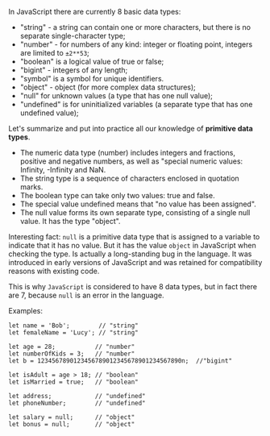 In JavaScript there are currently 8 basic data types:

- "string" - a string can contain one or more characters, but there is no separate single-character type;
- "number" - for numbers of any kind: integer or floating point, integers are limited to `±2**53`;
- "boolean" is a logical value of true or false;
- "bigint" - integers of any length;
- "symbol" is a symbol for unique identifiers.
- "object" - object (for more complex data structures);
- "null" for unknown values (a type that has one null value);
- "undefined" is for uninitialized variables (a separate type that has one undefined value);

Let's summarize and put into practice all our knowledge of **primitive data types**.
* The numeric data type (number) includes integers and fractions, positive and negative numbers, as well as "special numeric values: Infinity, -Infinity and NaN.
* The string type is a sequence of characters enclosed in quotation marks.
* The boolean type can take only two values: true and false.
* The special value undefined means that "no value has been assigned".
* The null value forms its own separate type, consisting of a single null value. It has the type "object".

Interesting fact: `null` is a primitive data type that is assigned to a variable to indicate that it has no value.
But it has the value `object` in JavaScript when checking the type. Is actually a long-standing bug in the language. 
It was introduced in early versions of JavaScript and was retained for compatibility reasons with existing code.

This is why `JavaScript` is considered to have 8 data types, but in fact there are 7, because `null` is an error in the language.


Examples:
```
let name = 'Bob';        // "string"
let femaleName = 'Lucy'; // "string"

let age = 28;           // "number"
let numberOfKids = 3;   // "number"
let b = 1234567890123456789012345678901234567890n;  //"bigint"

let isAdult = age > 18; // "boolean"
let isMarried = true;   // "boolean" 

let address;            // "undefined"
let phoneNumber;        // "undefined"

let salary = null;      // "object"
let bonus = null;       // "object"
```
